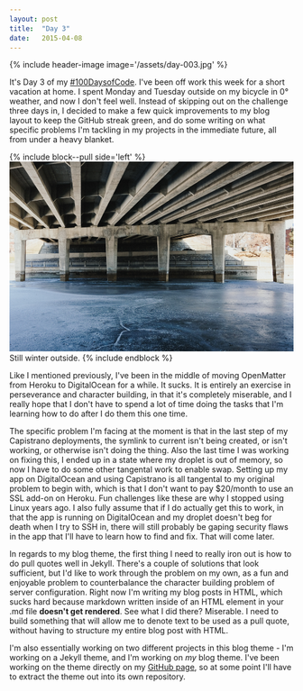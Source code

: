 ```yaml
---
layout: post
title:  "Day 3"
date:   2015-04-08
---
```


{% include header-image image='/assets/day-003.jpg' %}

It's Day 3 of my [#100DaysofCode](http://lydia.cool/2015/04/06/the-100-day-project/). I've been off work this week for a short vacation at home. I spent Monday and Tuesday outside on my bicycle in 0° weather, and now I don't feel well. Instead of skipping out on the challenge three days in, I decided to make a few quick improvements to my blog layout to keep the GitHub streak green, and do some writing on what specific problems I'm tackling in my projects in the immediate future, all from under a heavy blanket.

{% include block--pull side='left' %}
<img src='/assets/day-003-bridge.jpg'> <span class="attribution">Still winter outside.</span>
{% include endblock %}

Like I mentioned previously, I've been in the middle of moving OpenMatter from Heroku to DigitalOcean for a while. It sucks. It is entirely an exercise in perseverance and character building, in that it's completely miserable, and I really hope that I don't have to spend a lot of time doing the tasks that I'm learning how to do after I do them this one time.

The specific problem I'm facing at the moment is that in the last step of my Capistrano deployments, the symlink to current isn't being created, or isn't working, or otherwise isn't doing the thing. Also the last time I was working on fixing this, I ended up in a state where my droplet is out of memory, so now I have to do some other tangental work to enable swap. Setting up my app on DigitalOcean and using Capistrano is all tangental to my original problem to begin with, which is that I don't want to pay $20/month to use an SSL add-on on Heroku. Fun challenges like these are why I stopped using Linux years ago. I also fully assume that if I do actually get this to work, in that the app is running on DigitalOcean and my droplet doesn't beg for death when I try to SSH in, there will still probably be gaping security flaws in the app that I'll have to learn how to find and fix. That will come later.

In regards to my blog theme, the first thing I need to really iron out is how to do pull quotes well in Jekyll. There's a couple of solutions that look sufficient, but I'd like to work through the problem on my own, as a fun and enjoyable problem to counterbalance the character building problem of server configuration. Right now I'm writing my blog posts in HTML, which sucks hard because markdown written inside of an HTML element in your .md file **doesn't get rendered**. See what I did there? Miserable. I need to build something that will allow me to denote text to be used as a pull quote, without having to structure my entire blog post with HTML.

I'm also essentially working on two different projects in this blog theme - I'm working on a Jekyll theme, and I'm working on _my_ blog theme. I've been working on the theme directly on my [GitHub page](https://github.com/funionnn/funionnn.github.io), so at some point I'll have to extract the theme out into its own repository.
